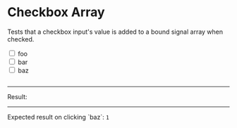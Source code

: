 # Checkbox Array

Tests that a checkbox input's value is added to a bound signal array when checked.

<div data-signals-result="['foo']">
  <input type="checkbox" data-bind-result value="foo" /> foo
  <br>
  <input type="checkbox" data-bind-result value="bar" /> bar
  <br>
  <input id="clickable" type="checkbox" data-bind-result value="baz" /> baz
  <pre data-text="JSON.stringify($result)"></pre>
  <hr />
  Result:
  <code id="result" data-text="JSON.stringify($result) === JSON.stringify(['foo','','baz']) ? 1 : (JSON.stringify($result) === JSON.stringify(['foo']) ? 0 : -1)"></code>
  <hr />
  Expected result on clicking `baz`: <code>1</code>
</div>